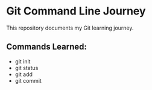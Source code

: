 # Git Command Line Journey
This repository documents my Git learning journey.
## Commands Learned:
- git init
- git status
- git add
- git commit
